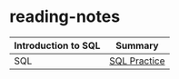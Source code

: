 # reading-notes

| Introduction to SQL       | Summary
| :---                      |   :----:
|SQL                        | [SQL Practice](./Sql.md)
